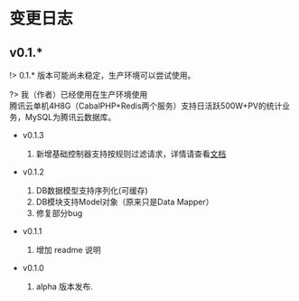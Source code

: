 # 变更日志
## v0.1.*

!> 0.1.* 版本可能尚未稳定，生产环境可以尝试使用。

?> 我（作者）已经使用在生产环境使用<br/>
   腾讯云单机4H8G（CabalPHP+Redis两个服务）支持日活跃500W+PV的统计业务，MySQL为腾讯云数据库。

 - v0.1.3
    1. 新增基础控制器支持按规则过滤请求，详情请查看[文档](/route_controller.md)

 - v0.1.2
    1. DB数据模型支持序列化(可缓存)
    1. DB模块支持Model对象（原来只是Data Mapper）
    2. 修复部分bug


 - v0.1.1
    1. 增加 readme 说明

 - v0.1.0
    1. alpha 版本发布.

